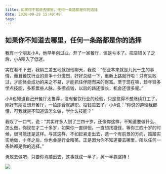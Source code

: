 ```yaml
---
title: 如果你不知道去哪里，任何一条路都是你的选择
date: 2020-09-29 15:49:49
tags:
---
```


## 如果你不知道去哪里，任何一条路都是你的选择

我有一个朋友小A，他早年创过业，开了一家餐厅，但是亏本了。把店铺关了之后，小A陷入了低迷。

实在看不下去，我隔三差五地就跟他聊天，我说：“创业本来就是九死一生的事情，而且餐饮行业的竞争十分激烈，好好总结一下，重新上路就行啦！只有失败过，才能体会成功的来之不易，才能抓住伴随而来的财富。至于现在嘛，趁年轻多学点技能，多积累些人脉，多攒点钱，以后的路还很长，机会还很多呢。”

小A也知道自己开餐厅太鲁莽，没有餐饮行业的经验，只是觉得不想继续打工了，刚好有朋友想开餐厅，一拍即合就辞职、投钱进去了。小A说：“你说的道理我都懂，可我就是不知道该怎么做，学什么技能？”

我叹了一口气，说：“其实许多人到了三四十岁，还像你这样，不知道要做什么、怎么做，你现在才二十多岁，如果你一直徘徊，一直想找捷径，等你三四十岁的时候，很可能还是这样。与其这样，不如赶紧走出去，选一个有前景的方向，踏踏实实地做，十年之后，你也会是行业精英。正是因为你不知道要去哪里，所以任何一条路都是你的选择。”

勇敢去做吧，只要你肯踏出去，这事就成一半了，另一半靠坚持！

![](https://img.zcool.cn/community/01c1855540ba870000017c945fd0b7.jpg@1280w_1l_2o_100sh.jpg)
